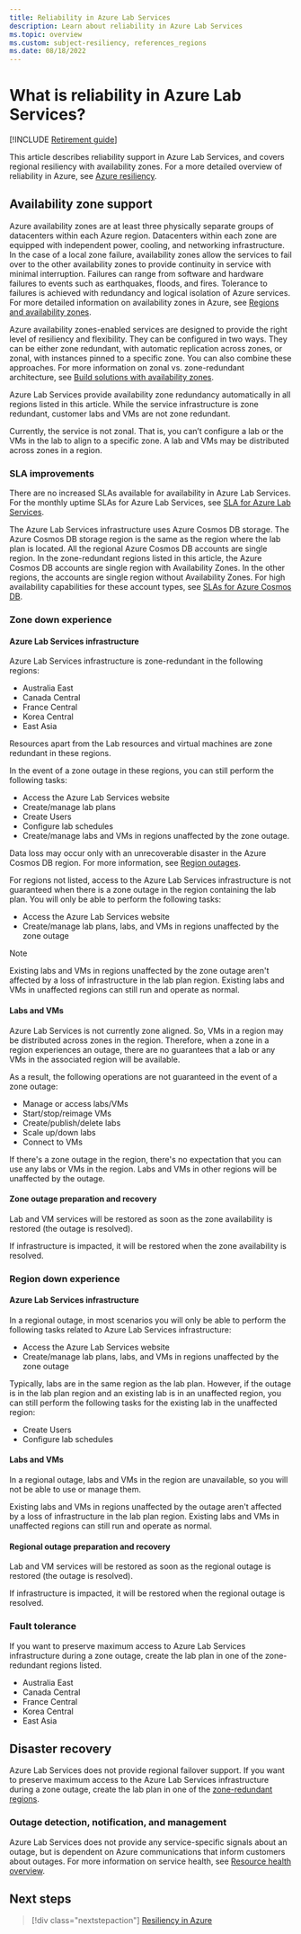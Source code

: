 ```yaml
---
title: Reliability in Azure Lab Services
description: Learn about reliability in Azure Lab Services
ms.topic: overview
ms.custom: subject-resiliency, references_regions
ms.date: 08/18/2022
---
```


# What is reliability in Azure Lab Services?

[!INCLUDE [Retirement guide](./includes/retirement-banner.md)]

This article describes reliability support in Azure Lab Services, and covers regional resiliency with availability zones. For a more detailed overview of reliability in Azure, see [Azure resiliency](../availability-zones/overview.md).

## Availability zone support

Azure availability zones are at least three physically separate groups of datacenters within each Azure region. Datacenters within each zone are equipped with independent power, cooling, and networking infrastructure. In the case of a local zone failure, availability zones allow the services to fail over to the other availability zones to provide continuity in service with minimal interruption. Failures can range from software and hardware failures to events such as earthquakes, floods, and fires. Tolerance to failures is achieved with redundancy and logical isolation of Azure services. For more detailed information on availability zones in Azure, see [Regions and availability zones](../availability-zones/az-overview.md).

Azure availability zones-enabled services are designed to provide the right level of resiliency and flexibility. They can be configured in two ways. They can be either zone redundant, with automatic replication across zones, or zonal, with instances pinned to a specific zone. You can also combine these approaches. For more information on zonal vs. zone-redundant architecture, see [Build solutions with availability zones](/azure/architecture/high-availability/building-solutions-for-high-availability).

Azure Lab Services provide availability zone redundancy automatically in all regions listed in this article. While the service infrastructure is zone redundant, customer labs and VMs are not zone redundant.

Currently, the service is not zonal. That is, you can’t configure a lab or the VMs in the lab to align to a specific zone. A lab and VMs may be distributed across zones in a region.

### SLA improvements

There are no increased SLAs available for availability in Azure Lab Services. For the monthly uptime SLAs for Azure Lab Services, see [SLA for Azure Lab Services](https://www.microsoft.com/licensing/docs/view/Service-Level-Agreements-SLA-for-Online-Services).

The Azure Lab Services infrastructure uses Azure Cosmos DB storage. The Azure Cosmos DB storage region is the same as the region where the lab plan is located. All the regional Azure Cosmos DB accounts are single region. In the zone-redundant regions listed in this article, the Azure Cosmos DB accounts are single region with Availability Zones. In the other regions, the accounts are single region without Availability Zones. For high availability capabilities for these account types, see [SLAs for Azure Cosmos DB](/azure/cosmos-db/high-availability#slas).

### Zone down experience

#### Azure Lab Services infrastructure

Azure Lab Services infrastructure is zone-redundant in the following regions:

- Australia East
- Canada Central
- France Central
- Korea Central
- East Asia

Resources apart from the Lab resources and virtual machines are zone redundant in these regions.

In the event of a zone outage in these regions, you can still perform the following tasks:

- Access the Azure Lab Services website
- Create/manage lab plans
- Create Users
- Configure lab schedules
- Create/manage labs and VMs in regions unaffected by the zone outage.

Data loss may occur only with an unrecoverable disaster in the Azure Cosmos DB region. For more information, see [Region outages](/azure/cosmos-db/high-availability#region-outages).

For regions not listed, access to the Azure Lab Services infrastructure is not guaranteed when there is a zone outage in the region containing the lab plan. You will only be able to perform the following tasks:

- Access the Azure Lab Services website
- Create/manage lab plans, labs, and VMs in regions unaffected by the zone outage

> [!NOTE]
> Existing labs and VMs in regions unaffected by the zone outage aren't affected by a loss of infrastructure in the lab plan region. Existing labs and VMs in unaffected regions can still run and operate as normal.

#### Labs and VMs

Azure Lab Services is not currently zone aligned. So, VMs in a region may be distributed across zones in the region. Therefore, when a zone in a region experiences an outage, there are no guarantees that a lab or any VMs in the associated region will be available.

As a result, the following operations are not guaranteed in the event of a zone outage:

- Manage or access labs/VMs
- Start/stop/reimage VMs
- Create/publish/delete labs
- Scale up/down labs
- Connect to VMs

If there's a zone outage in the region, there's no expectation that you can use any labs or VMs in the region.
Labs and VMs in other regions will be unaffected by the outage.

#### Zone outage preparation and recovery

Lab and VM services will be restored as soon as the zone availability is restored (the outage is resolved).

If infrastructure is impacted, it will be restored when the zone availability is resolved.

### Region down experience

#### Azure Lab Services infrastructure

In a regional outage, in most scenarios you will only be able to perform the following tasks related to Azure Lab Services infrastructure:

- Access the Azure Lab Services website
- Create/manage lab plans, labs, and VMs in regions unaffected by the zone outage

Typically, labs are in the same region as the lab plan. However, if the outage is in the lab plan region and an existing lab is in an unaffected region, you can still perform the following tasks for the existing lab in the unaffected region:

- Create Users
- Configure lab schedules

#### Labs and VMs

In a regional outage, labs and VMs in the region are unavailable, so you will not be able to use or manage them.

Existing labs and VMs in regions unaffected by the outage aren't affected by a loss of infrastructure in the lab plan region. Existing labs and VMs in unaffected regions can still run and operate as normal.

#### Regional outage preparation and recovery

Lab and VM services will be restored as soon as the regional outage is restored (the outage is resolved).

If infrastructure is impacted, it will be restored when the regional outage is resolved.

### Fault tolerance

If you want to preserve maximum access to Azure Lab Services infrastructure during a zone outage, create the lab plan in one of the zone-redundant regions listed.

- Australia East
- Canada Central
- France Central
- Korea Central
- East Asia

## Disaster recovery

Azure Lab Services does not provide regional failover support. If you want to preserve maximum access to the Azure Lab Services infrastructure during a zone outage, create the lab plan in one of the [zone-redundant regions](#fault-tolerance).

### Outage detection, notification, and management

Azure Lab Services does not provide any service-specific signals about an outage, but is dependent on Azure communications that inform customers about outages. For more information on service health, see [Resource health overview](../service-health/resource-health-overview.md).

## Next steps

> [!div class="nextstepaction"]
> [Resiliency in Azure](../availability-zones/overview.md)
